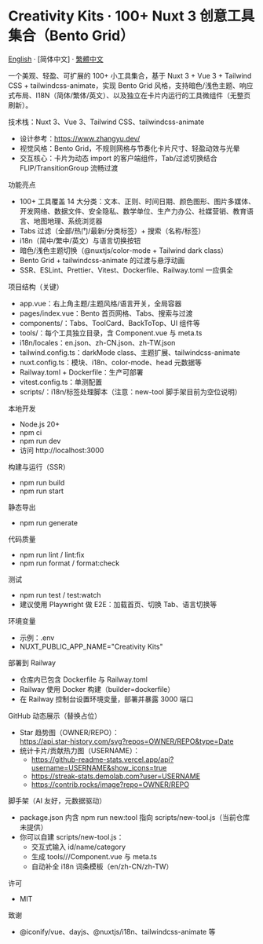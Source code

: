 # Creativity Kits · 100+ Nuxt 3 创意工具集合（Bento Grid）

[English](./README.md) · [简体中文] · [繁體中文](./README.zh-TW.md)

一个美观、轻盈、可扩展的 100+ 小工具集合，基于 Nuxt 3 + Vue 3 + Tailwind CSS + tailwindcss-animate，实现 Bento Grid 风格，支持暗色/浅色主题、响应式布局、I18N（简体/繁体/英文）、以及独立在卡片内运行的工具微组件（无整页刷新）。

技术栈：Nuxt 3、Vue 3、Tailwind CSS、tailwindcss-animate

- 设计参考：https://www.zhangyu.dev/
- 视觉风格：Bento Grid，不规则网格与节奏化卡片尺寸、轻盈动效与光晕
- 交互核心：卡片为动态 import 的客户端组件，Tab/过滤切换结合 FLIP/TransitionGroup 流畅过渡

功能亮点
- 100+ 工具覆盖 14 大分类：文本、正则、时间日期、颜色图形、图片多媒体、开发网络、数据文件、安全隐私、数学单位、生产力办公、社媒营销、教育语言、地图地理、系统浏览器
- Tabs 过滤（全部/热门/最新/分类标签）+ 搜索（名称/标签）
- i18n（简中/繁中/英文）与语言切换按钮
- 暗色/浅色主题切换（@nuxtjs/color-mode + Tailwind dark class）
- Bento Grid + tailwindcss-animate 的过渡与悬浮动画
- SSR、ESLint、Prettier、Vitest、Dockerfile、Railway.toml 一应俱全

项目结构（关键）
- app.vue：右上角主题/主题风格/语言开关，全局容器
- pages/index.vue：Bento 首页网格、Tabs、搜索与过渡
- components/：Tabs、ToolCard、BackToTop、UI 组件等
- tools/：每个工具独立目录，含 Component.vue 与 meta.ts
- i18n/locales：en.json、zh-CN.json、zh-TW.json
- tailwind.config.ts：darkMode class、主题扩展、tailwindcss-animate
- nuxt.config.ts：模块、i18n、color-mode、head 元数据等
- Railway.toml + Dockerfile：生产可部署
- vitest.config.ts：单测配置
- scripts/：i18n/标签处理脚本（注意：new-tool 脚手架目前为空位说明）

本地开发
- Node.js 20+
- npm ci
- npm run dev
- 访问 http://localhost:3000

构建与运行（SSR）
- npm run build
- npm run start

静态导出
- npm run generate

代码质量
- npm run lint / lint:fix
- npm run format / format:check

测试
- npm run test / test:watch
- 建议使用 Playwright 做 E2E：加载首页、切换 Tab、语言切换等

环境变量
- 示例：.env
- NUXT_PUBLIC_APP_NAME="Creativity Kits"

部署到 Railway
- 仓库内已包含 Dockerfile 与 Railway.toml
- Railway 使用 Docker 构建（builder=dockerfile）
- 在 Railway 控制台设置环境变量，部署并暴露 3000 端口

GitHub 动态展示（替换占位）
- Star 趋势图（OWNER/REPO）：  
  https://api.star-history.com/svg?repos=OWNER/REPO&type=Date
- 统计卡片/贡献热力图（USERNAME）：
  - https://github-readme-stats.vercel.app/api?username=USERNAME&show_icons=true
  - https://streak-stats.demolab.com?user=USERNAME
  - https://contrib.rocks/image?repo=OWNER/REPO

脚手架（AI 友好，元数据驱动）
- package.json 内含 npm run new:tool 指向 scripts/new-tool.js（当前仓库未提供）
- 你可以自建 scripts/new-tool.js：
  - 交互式输入 id/name/category
  - 生成 tools/<category>/<id>/Component.vue 与 meta.ts
  - 自动补全 i18n 词条模板（en/zh-CN/zh-TW）

许可
- MIT

致谢
- @iconify/vue、dayjs、@nuxtjs/i18n、tailwindcss-animate 等